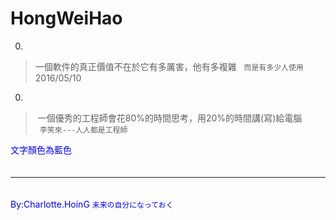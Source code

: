 # HongWeiHao

0. 
> 一個軟件的真正價值不在於它有多厲害，他有多複雜  
<code>而是有多少人使用  </code> 2016/05/10
  
0. 
>  一個優秀的工程師會花80%的時間思考，用20%的時間講(寫)給電腦  
<code> 李笑來---人人都是工程師 </code>
  
  
<font color="blue">文字顏色為藍色</font>  
<font color="white">要反白的文字<font>  
  
---

　　　　　　　　　　　　　　　　　　　　　　　　　　　　　　　　　　<font color="blue">By:Charlotte.HoinG <code>未来の自分になっておく</code></font>
